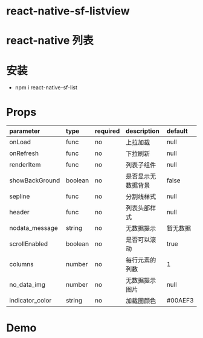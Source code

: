# react-native-sf-listview

# react-native 列表


# 安装
* npm i react-native-sf-list

# Props
|  parameter  |  type  |  required  |   description  |  default  |
|:-----|:-----|:-----|:-----|:-----|
|onLoad|func|no|上拉加载|null|
|onRefresh|func|no|下拉刷新|null|
|renderItem|func|no|列表子组件|null|
|showBackGround|boolean|no|是否显示无数据背景|false|
|sepline|func|no|分割线样式|null|
|header|func|no|列表头部样式|null|
|nodata_message|string|no|无数据提示|暂无数据|
|scrollEnabled|boolean|no|是否可以滚动|true|
|columns|number|no|每行元素的列数|1|
|no_data_img|number|no|无数据提示图片|null|
|indicator_color|string|no|加载圈颜色|#00AEF3|


# Demo
```

